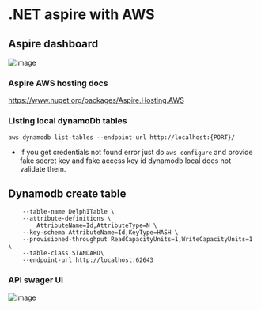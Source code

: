 # .NET aspire with AWS
## Aspire dashboard
![image](https://github.com/PHIDELIST/aspire-dotnet/assets/64526896/003b7179-3b79-4aa0-be6f-bad71f373272)

### Aspire AWS hosting docs
https://www.nuget.org/packages/Aspire.Hosting.AWS

### Listing local dynamoDb tables
 ```aws dynamodb list-tables --endpoint-url http://localhost:{PORT}/```

 + If you get credentials not found error just do ```aws configure``` and provide fake secret key and fake access key id dynamodb local does not validate them.
## Dynamodb create table 
``` aws dynamodb create-table \
    --table-name DelphITable \
    --attribute-definitions \
        AttributeName=Id,AttributeType=N \
    --key-schema AttributeName=Id,KeyType=HASH \
    --provisioned-throughput ReadCapacityUnits=1,WriteCapacityUnits=1 \
    --table-class STANDARD\
    --endpoint-url http://localhost:62643
```

### API swager UI
![image](https://github.com/PHIDELIST/aspire-dotnet/assets/64526896/be922401-d4d2-469d-8768-598b4b9e3895)
